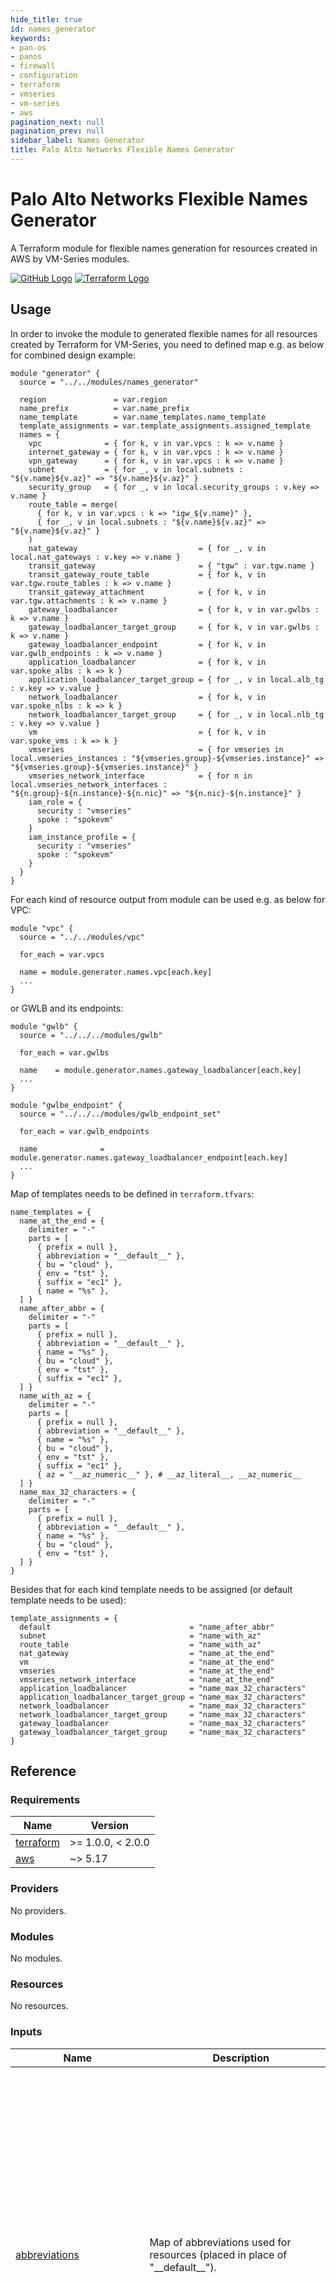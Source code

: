 ```yaml
---
hide_title: true
id: names_generator
keywords:
- pan-os
- panos
- firewall
- configuration
- terraform
- vmseries
- vm-series
- aws
pagination_next: null
pagination_prev: null
sidebar_label: Names Generator
title: Palo Alto Networks Flexible Names Generator
---
```


# Palo Alto Networks Flexible Names Generator

A Terraform module for flexible names generation for resources created in AWS by VM-Series modules.

[![GitHub Logo](/img/view_on_github.png)](https://github.com/PaloAltoNetworks/terraform-aws-vmseries-modules/tree/main/modules/names_generator) [![Terraform Logo](/img/view_on_terraform_registry.png)](https://registry.terraform.io/modules/PaloAltoNetworks/vmseries-modules/aws/latest/submodules/names_generator)

## Usage

In order to invoke the module to generated flexible names for all resources created by Terraform for VM-Series, you need to defined map e.g. as below for combined design example:

```hcl
module "generator" {
  source = "../../modules/names_generator"

  region               = var.region
  name_prefix          = var.name_prefix
  name_template        = var.name_templates.name_template
  template_assignments = var.template_assignments.assigned_template
  names = {
    vpc              = { for k, v in var.vpcs : k => v.name }
    internet_gateway = { for k, v in var.vpcs : k => v.name }
    vpn_gateway      = { for k, v in var.vpcs : k => v.name }
    subnet           = { for _, v in local.subnets : "${v.name}${v.az}" => "${v.name}${v.az}" }
    security_group   = { for _, v in local.security_groups : v.key => v.name }
    route_table = merge(
      { for k, v in var.vpcs : k => "igw_${v.name}" },
      { for _, v in local.subnets : "${v.name}${v.az}" => "${v.name}${v.az}" }
    )
    nat_gateway                           = { for _, v in local.nat_gateways : v.key => v.name }
    transit_gateway                       = { "tgw" : var.tgw.name }
    transit_gateway_route_table           = { for k, v in var.tgw.route_tables : k => v.name }
    transit_gateway_attachment            = { for k, v in var.tgw.attachments : k => v.name }
    gateway_loadbalancer                  = { for k, v in var.gwlbs : k => v.name }
    gateway_loadbalancer_target_group     = { for k, v in var.gwlbs : k => v.name }
    gateway_loadbalancer_endpoint         = { for k, v in var.gwlb_endpoints : k => v.name }
    application_loadbalancer              = { for k, v in var.spoke_albs : k => k }
    application_loadbalancer_target_group = { for _, v in local.alb_tg : v.key => v.value }
    network_loadbalancer                  = { for k, v in var.spoke_nlbs : k => k }
    network_loadbalancer_target_group     = { for _, v in local.nlb_tg : v.key => v.value }
    vm                                    = { for k, v in var.spoke_vms : k => k }
    vmseries                              = { for vmseries in local.vmseries_instances : "${vmseries.group}-${vmseries.instance}" => "${vmseries.group}-${vmseries.instance}" }
    vmseries_network_interface            = { for n in local.vmseries_network_interfaces : "${n.group}-${n.instance}-${n.nic}" => "${n.nic}-${n.instance}" }
    iam_role = {
      security : "vmseries"
      spoke : "spokevm"
    }
    iam_instance_profile = {
      security : "vmseries"
      spoke : "spokevm"
    }
  }
}
```

For each kind of resource output from module can be used e.g. as below for VPC:

```hcl
module "vpc" {
  source = "../../modules/vpc"

  for_each = var.vpcs

  name = module.generator.names.vpc[each.key]
  ...
}
```

or GWLB and its endpoints:

```hcl
module "gwlb" {
  source = "../../../modules/gwlb"

  for_each = var.gwlbs

  name    = module.generator.names.gateway_loadbalancer[each.key]
  ...
}

module "gwlbe_endpoint" {
  source = "../../../modules/gwlb_endpoint_set"

  for_each = var.gwlb_endpoints

  name              = module.generator.names.gateway_loadbalancer_endpoint[each.key]
  ...
}
```

Map of templates needs to be defined in ``terraform.tfvars``:

```hcl
name_templates = {
  name_at_the_end = {
    delimiter = "-"
    parts = [
      { prefix = null },
      { abbreviation = "__default__" },
      { bu = "cloud" },
      { env = "tst" },
      { suffix = "ec1" },
      { name = "%s" },
  ] }
  name_after_abbr = {
    delimiter = "-"
    parts = [
      { prefix = null },
      { abbreviation = "__default__" },
      { name = "%s" },
      { bu = "cloud" },
      { env = "tst" },
      { suffix = "ec1" },
  ] }
  name_with_az = {
    delimiter = "-"
    parts = [
      { prefix = null },
      { abbreviation = "__default__" },
      { name = "%s" },
      { bu = "cloud" },
      { env = "tst" },
      { suffix = "ec1" },
      { az = "__az_numeric__" }, # __az_literal__, __az_numeric__
  ] }
  name_max_32_characters = {
    delimiter = "-"
    parts = [
      { prefix = null },
      { abbreviation = "__default__" },
      { name = "%s" },
      { bu = "cloud" },
      { env = "tst" },
  ] }
}
```

Besides that for each kind template needs to be assigned (or default template needs to be used):

```hcl
template_assignments = {
  default                               = "name_after_abbr"
  subnet                                = "name_with_az"
  route_table                           = "name_with_az"
  nat_gateway                           = "name_at_the_end"
  vm                                    = "name_at_the_end"
  vmseries                              = "name_at_the_end"
  vmseries_network_interface            = "name_at_the_end"
  application_loadbalancer              = "name_max_32_characters"
  application_loadbalancer_target_group = "name_max_32_characters"
  network_loadbalancer                  = "name_max_32_characters"
  network_loadbalancer_target_group     = "name_max_32_characters"
  gateway_loadbalancer                  = "name_max_32_characters"
  gateway_loadbalancer_target_group     = "name_max_32_characters"
}
```

## Reference
<!-- BEGINNING OF PRE-COMMIT-TERRAFORM DOCS HOOK -->
### Requirements

| Name | Version |
|------|---------|
| <a name="requirement_terraform"></a> [terraform](#requirement\_terraform) | >= 1.0.0, < 2.0.0 |
| <a name="requirement_aws"></a> [aws](#requirement\_aws) | ~> 5.17 |

### Providers

No providers.

### Modules

No modules.

### Resources

No resources.

### Inputs

| Name | Description | Type | Default | Required |
|------|-------------|------|---------|:--------:|
| <a name="input_abbreviations"></a> [abbreviations](#input\_abbreviations) | Map of abbreviations used for resources (placed in place of "\_\_default\_\_"). | `map(string)` | <pre>{<br />  "application\_loadbalancer": "alb",<br />  "application\_loadbalancer\_target\_group": "atg",<br />  "gateway\_loadbalancer": "gwlb",<br />  "gateway\_loadbalancer\_endpoint": "gwep",<br />  "gateway\_loadbalancer\_target\_group": "gwtg",<br />  "iam\_instance\_profile": "profile",<br />  "iam\_role": "role",<br />  "internet\_gateway": "igw",<br />  "nat\_gateway": "ngw",<br />  "network\_loadbalancer": "nlb",<br />  "network\_loadbalancer\_target\_group": "ntg",<br />  "route\_table": "rt",<br />  "route\_table\_internet\_gateway": "rt",<br />  "security\_group": "sg",<br />  "subnet": "snet",<br />  "transit\_gateway": "tgw",<br />  "transit\_gateway\_attachment": "att",<br />  "transit\_gateway\_route\_table": "trt",<br />  "vm": "vm",<br />  "vmseries": "vm",<br />  "vmseries\_network\_interface": "nic",<br />  "vpc": "vpc",<br />  "vpn\_gateway": "vgw"<br />}</pre> | no |
| <a name="input_az_map_literal_to_numeric"></a> [az\_map\_literal\_to\_numeric](#input\_az\_map\_literal\_to\_numeric) | Map of number used instead of letters for AZs (placed in place of "\_\_az\_numeric\_\_"). | `map(string)` | <pre>{<br />  "a": 1,<br />  "b": 2,<br />  "c": 3,<br />  "d": 4,<br />  "e": 5,<br />  "f": 6,<br />  "g": 7,<br />  "h": 8,<br />  "i": 9<br />}</pre> | no |
| <a name="input_name_prefix"></a> [name\_prefix](#input\_name\_prefix) | Prefix used in names for the resources | `string` | n/a | yes |
| <a name="input_name_templates"></a> [name\_templates](#input\_name\_templates) | Map of templates used to generate names. Each template is defined by list of objects. Each object contains 1 element defined by key and string value.<br /><br />Important:<br />0. Delimiter specifies the delimiter used between all components of the new name.<br />1. Elements with key `prefix` (value is not important) will be replaced with value of the `name_prefix` variable (e.g. `{ prefix = null }`)<br />2. `%s` will be eventually replaced by resource name<br />3. `__default__` is a marker that we will be replaced with a default resource abbreviation, anything else will be used literally.<br />4. `__az_numeric__` is a marker that will be used to replace the availability zone letter indicator with a number (e.g. a->1, b->2, ...)<br />5. `__az_literal__` is a marker that will be used to replace the full availability zone name with a letter (e.g. `eu-central-1a` will become `a`)<br />6. Order matters<br /><br />Example:<br /><br />name\_template = {<br />  name\_at\_the\_end = {<br />    delimiter = "-"<br />    parts = [<br />      { prefix = null },<br />      { abbreviation = "\_\_default\_\_" },<br />      { bu = "cloud" },<br />      { env = "tst" },<br />      { suffix = "ec1" },<br />      { name = "%s" },<br />  ] }<br />  name\_after\_abbr = {<br />    delimiter = "-"<br />    parts = [<br />      { prefix = null },<br />      { abbreviation = "\_\_default\_\_" },<br />      { name = "%s" },<br />      { bu = "cloud" },<br />      { env = "tst" },<br />      { suffix = "ec1" },<br />  ] }<br />  name\_with\_az = {<br />    delimiter = "-"<br />    parts = [<br />      { prefix = null },<br />      { abbreviation = "\_\_default\_\_" },<br />      { name = "%s" },<br />      { bu = "cloud" },<br />      { env = "tst" },<br />      { suffix = "ec1" },<br />      { az = "\_\_az\_numeric\_\_" }, # \_\_az\_literal\_\_, \_\_az\_numeric\_\_<br />  ] }<br />  name\_max\_32\_characters = {<br />    delimiter = "-"<br />    parts = [<br />      { prefix = null },<br />      { abbreviation = "\_\_default\_\_" },<br />      { name = "%s" },<br />      { bu = "cloud" },<br />      { env = "tst" },<br />  ] }<br />} | <pre>map(object({<br />    delimiter = string<br />    parts     = list(map(string))<br />  }))</pre> | `{}` | no |
| <a name="input_names"></a> [names](#input\_names) | Map of objects defining names used for resources.<br /><br />Example:<br /><br />names = {<br />  vpc                           = { for k, v in var.vpcs : k => v.name }<br />  gateway\_loadbalancer          = { for k, v in var.gwlbs : k => v.name }<br />  gateway\_loadbalancer\_endpoint = { for k, v in var.gwlb\_endpoints : k => v.name }<br />}<br /><br />Please take a look combined\_design example, which contains full map for names. | `map(map(string))` | `{}` | no |
| <a name="input_region"></a> [region](#input\_region) | AWS region used to deploy whole infrastructure | `string` | n/a | yes |
| <a name="input_template_assignments"></a> [template\_assignments](#input\_template\_assignments) | Map of templates (used to generate names) assigned to each kind of resource.<br /><br />Example:<br /><br />template\_assignments = {<br />  default                               = "name\_after\_abbr"<br />  subnet                                = "name\_with\_az"<br />  route\_table                           = "name\_with\_az"<br />  nat\_gateway                           = "name\_at\_the\_end"<br />  vm                                    = "name\_at\_the\_end"<br />  vmseries                              = "name\_at\_the\_end"<br />  vmseries\_network\_interface            = "name\_at\_the\_end"<br />  application\_loadbalancer              = "name\_max\_32\_characters"<br />  application\_loadbalancer\_target\_group = "name\_max\_32\_characters"<br />  network\_loadbalancer                  = "name\_max\_32\_characters"<br />  network\_loadbalancer\_target\_group     = "name\_max\_32\_characters"<br />  gateway\_loadbalancer                  = "name\_max\_32\_characters"<br />  gateway\_loadbalancer\_target\_group     = "name\_max\_32\_characters"<br />} | `map(string)` | `{}` | no |

### Outputs

| Name | Description |
|------|-------------|
| <a name="output_names"></a> [names](#output\_names) | Map of generated names for each kind of resources.<br /><br />Example:<br /><br />names = {<br />    vpc                           = {<br />        app1\_vpc     = "example-vpc-app1-cloud-tst-ec1"<br />        app2\_vpc     = "example-vpc-app2-cloud-tst-ec1"<br />        security\_vpc = "example-vpc-security-cloud-tst-ec1"<br />    }<br />    gateway\_loadbalancer          = {<br />        security\_gwlb = "example-gwlb-security-cloud-tst"<br />    }<br />    gateway\_loadbalancer\_endpoint = {<br />        app1\_inbound           = "example-gwep-app1-cloud-tst-ec1"<br />        app2\_inbound           = "example-gwep-app2-cloud-tst-ec1"<br />        security\_gwlb\_eastwest = "example-gwep-eastwest-cloud-tst-ec1"<br />        security\_gwlb\_outbound = "example-gwep-outbound-cloud-tst-ec1"<br />    }<br />} |
<!-- END OF PRE-COMMIT-TERRAFORM DOCS HOOK -->